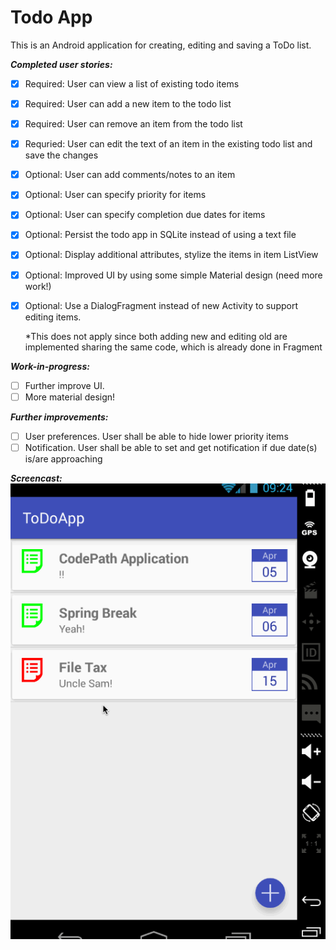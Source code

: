 Todo App
=============

This is an Android application for creating, editing and saving a ToDo list.

**_Completed user stories:_**

- [x] Required: User can view a list of existing todo items
- [x] Required: User can add a new item to the todo list
- [x] Required: User can remove an item from the todo list 
- [x] Requried: User can edit the text of an item in the existing todo list and save the changes
- [x] Optional: User can add comments/notes to an item
- [x] Optional: User can specify priority for items
- [x] Optional: User can specify completion due dates for items 
- [x] Optional: Persist the todo app in SQLite instead of using a text file
- [x] Optional: Display additional attributes, stylize the items in item ListView
- [x] Optional: Improved UI by using some simple Material design (need more work!)
- [x] Optional: Use a DialogFragment instead of new Activity to support editing items. 
	
	*This does not apply since both adding new and editing old are implemented sharing the same code, which is already done in Fragment

**_Work-in-progress:_**

- [ ] Further improve UI. 
- [ ] More material design!

**_Further improvements:_**

- [ ] User preferences. User shall be able to hide lower priority items
- [ ] Notification. User shall be able to set and get notification if due date(s) is/are approaching

**_Screencast:_**
![screenshot](https://github.com/fengsterooni/todoapp/blob/master/todoapp.gif)
